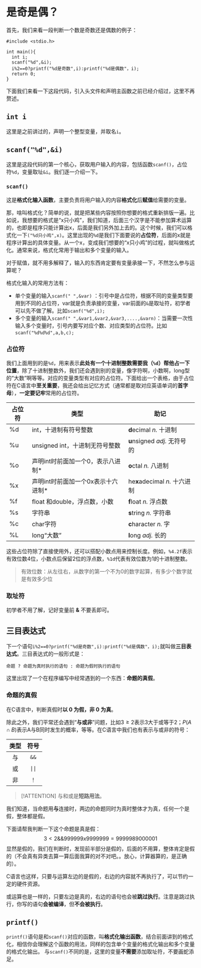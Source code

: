 # 是奇是偶？

首先，我们来看一段判断一个数是奇数还是偶数的例子：

```clike
#include <stdio.h>

int main(){
  int i;
  scanf("%d",&i);
  i%2==0?printf("%d是奇数",i):printf("%d是偶数"，i);
  return 0;
}
```

下面我们来看一下这段代码，引入头文件和声明主函数之前已经介绍过，这里不再赘述。

## `int i`

这里是之前讲过的，声明一个整型变量，并取名`i`。

## `scanf("%d",&i)`

这里是这段代码的第一个核心，获取用户输入的内容，包括函数`scanf()`，占位符`%d`，变量取址`&i`。我们逐一介绍一下。

### `scanf()`

这是**格式化输入函数**，主要负责将用户输入的内容**格式化**后**赋值**给需要的变量。

那，啥叫格式化？简单的说，就是把某些内容按照你想要的格式重新排版一遍。比如说，我想要的格式是“x只小鸡”，我们知道，后面三个汉字是不能参加算术运算的，也即是程序只能计算出x，后面是我们另外加上去的。这个时候，我们可以格式化一下`("%d只小鸡",x)`。这里出现的`%d`是我们下面要说的**占位符**，后面的x就是程序计算出的具体变量。从一个x，变成我们想要的“x只小鸡”的过程，就叫做格式化。通常来说，格式化常用于输出和多个变量的输入。

对于赋值，就不用多解释了，输入的东西肯定要有变量承接一下，不然怎么参与运算呢？

格式化输入的常用方法有：

 - 单个变量的输入`scanf(" ",&var)` ：引号中是占位符，根据不同的变量类型要用到不同的占位符，var就是负责承接的变量，var前面的`&`是取址符，初学者可以先不做了解。比如`scanf("%d",i);`
 - 多个变量的输入`scanf(" ",&var1,&var2,&var3,....,&varn)`：当需要一次性输入多个变量时，引号内要写对应个数、对应类型的占位符。比如`scanf("%d%d%d",a,b,c);`

### 占位符

我们上面用到的是`%d`，用来表示**此处有一个十进制整数需要我（`%d`）帮他占一下位置**，除了十进制整数外，我们还会遇到别的变量，像字符啊，小数啊，long型的“大数”啊等等。对应的变量类型有对应的占位符。下面给出一个表格，由于占位符在C语言中**至关重要**，我还会给出记忆方式（通常都是取对应英语单词的**首字母**），**一定要记牢**常用的占位符。

| 占位符    |类型     |助记     |
| --- | --- | --- |
|  %d   | int，十进制有符号整数| **d**ecimal  *n.* 十进制    |
|    %u | unsigned int，十进制无符号整数    | **u**nsigned *adj.* 无符号的   |
| %o  | 声明int时前面加一个0，表示八进制\*    |**o**ctal *n.* 八进制     |
| %x  | 声明int时前面加一个0x表示十六进制\*    |he**x**adecimal *n.* 十六进制     |
| %f  | float 和double，浮点数，小数    |**f**loat *n.* 浮点数    |
| %s  | 字符串    |  **s**tring *n.* 字符串   |
| %c  |  char字符   | **c**haracter *n.* 字    |
| %L  | long“大数”    | **l**ong *adj.* 长的    |

这些占位符除了直接使用外，还可以搭配小数点用来控制长度。例如，`%4.2f`表示有效位数4位，小数点后保留2位的浮点数，`%1d`代表有效位数为1的十进制整数。

> 有效位数：从左往右，从数字的第一个不为0的数字起算，有多少个数字就是有效多少位

### 取址符

初学者不用了解，记好变量前 **&** 不要丢即可。

## 三目表达式

下一个语句`i%2==0?printf("%d是奇数",i):printf("%d是偶数"，i);`就叫做**三目表达式**。三目表达式的一般形式是：

```clike
命题 ? 命题为真时执行的语句 : 命题为假时执行的语句
```
这里出现了一个在程序编写中经常遇到的一个东西：**命题的真假**。

### 命题的真假

在C语言中，判断真假时**以 0 为假，非 0 为真**。

除此之外，我们平常还会遇到“**与或非**”问题，比如$3\geqslant2$表示3大于或等于2；$P(A\cap B)$表示A与B同时发生的概率，等等。在C语言中我们也有表示与或非的符号：

|类型|符号|
|:---:|:---:|
|与|`&&`|
|或|`\|\|` |
|非| `！`|

> [!ATTENTION]
> 与和或是**短路用法**。

我们知道，当命题用**与**连接时，两边的命题同时为真时整体才为真，任何一个是假，整体都是假。

下面请帮我判断一下这个命题是真是假：
 $$
  3<2 \&\& 999999 x 9999999 = 9999989000001
  $$
显然是假的，我们在判断时，发现前半部分是假的，后面的不用算，整体肯定是假的（不会真有异类去算一算后面我算的对不对吧。。放心，计算器算的，是正确的）。

C语言也这样，只要与运算左边的是假的，右边的内容就不再执行了，可以节约一定的硬件资源。

或运算也是一样的，只要左边是真的，右边的语句也会被**跳过执行**。注意是跳过执行，你写的语句**会被编译**，但**不会被执行**。

## `printf()`

`printf()`语句是和`scanf()`对应的函数，叫**格式化输出函数**，结合前面讲到的格式化，相信你会理解这个函数的用法，同样的包含单个变量的格式化输出和多个变量的格式化输出。
与`scanf()`不同的是，这里的变量**不需要**添加取址符，不要画蛇添足。